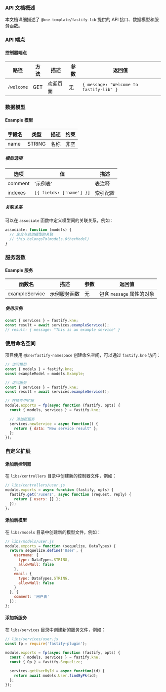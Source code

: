 ### API 文档概述

本文档详细描述了 `@kne-template/fastify-lib` 提供的 API 接口、数据模型和服务函数。

### API 端点

#### 控制器端点

| 路径 | 方法 | 描述 | 参数 | 返回值 |
|------|------|------|------|--------|
| `/welcome` | GET | 欢迎页面 | 无 | `{ message: "Welcome to fastify-lib" }` |

### 数据模型

#### Example 模型

| 字段名 | 类型 | 描述 | 约束 |
|--------|------|------|------|
| name | STRING | 名称 | 非空 |

##### 模型选项

| 选项 | 值 | 描述 |
|------|------|------|
| comment | '示例表' | 表注释 |
| indexes | `[{ fields: ['name'] }]` | 索引配置 |

##### 关联关系

可以在 `associate` 函数中定义模型间的关联关系，例如：

```javascript
associate: function (models) {
  // 定义与其他模型的关联
  // this.belongsTo(models.OtherModel)
}
```

### 服务函数

#### Example 服务

| 函数名 | 描述 | 参数 | 返回值 |
|--------|------|------|--------|
| exampleService | 示例服务函数 | 无 | 包含 `message` 属性的对象 |

##### 使用示例

```javascript
const { services } = fastify.kne;
const result = await services.exampleService();
// result: { message: "This is an example service" }
```

### 使用命名空间

项目使用 `@kne/fastify-namespace` 创建命名空间，可以通过 `fastify.kne` 访问：

```javascript
// 访问模型
const { models } = fastify.kne;
const exampleModel = models.Example;

// 访问服务
const { services } = fastify.kne;
const result = await services.exampleService();

// 在插件中扩展
module.exports = fp(async function (fastify, opts) {
  const { models, services } = fastify.kne;
  
  // 添加新服务
  services.newService = async function() {
    return { data: "New service result" };
  };
});
```

### 自定义扩展

#### 添加新控制器

在 `libs/controllers` 目录中创建新的控制器文件，例如：

```javascript
// libs/controllers/user.js
module.exports = async function (fastify, opts) {
  fastify.get('/users', async function (request, reply) {
    return { users: [] };
  });
};
```

#### 添加新模型

在 `libs/models` 目录中创建新的模型文件，例如：

```javascript
// libs/models/user.js
module.exports = function (sequelize, DataTypes) {
  return sequelize.define('User', {
    username: {
      type: DataTypes.STRING,
      allowNull: false
    },
    email: {
      type: DataTypes.STRING,
      allowNull: false
    }
  }, {
    comment: '用户表'
  });
};
```

#### 添加新服务

在 `libs/services` 目录中创建新的服务文件，例如：

```javascript
// libs/services/user.js
const fp = require('fastify-plugin');

module.exports = fp(async function (fastify, opts) {
  const { models, services } = fastify.kne;
  const { Op } = fastify.Sequelize;
  
  services.getUserById = async function(id) {
    return await models.User.findByPk(id);
  };
});
```
